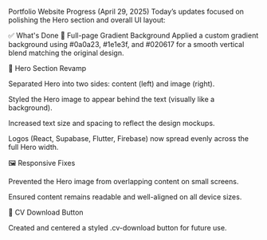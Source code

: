 Portfolio Website Progress (April 29, 2025)
Today’s updates focused on polishing the Hero section and overall UI layout:

✅ What's Done
🎨 Full-page Gradient Background
Applied a custom gradient background using #0a0a23, #1e1e3f, and #020617 for a smooth vertical blend matching the original design.

📱 Hero Section Revamp

Separated Hero into two sides: content (left) and image (right).

Styled the Hero image to appear behind the text (visually like a background).

Increased text size and spacing to reflect the design mockups.

Logos (React, Supabase, Flutter, Firebase) now spread evenly across the full Hero width.

🖼️ Responsive Fixes

Prevented the Hero image from overlapping content on small screens.

Ensured content remains readable and well-aligned on all device sizes.

📄 CV Download Button

Created and centered a styled .cv-download button for future use.
